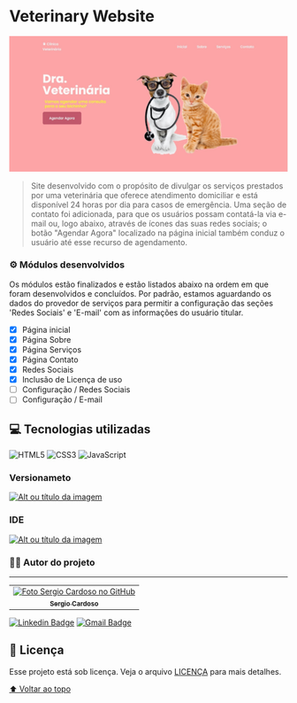 # Veterinary Website

<img src="./assets/img/main_screen.jpg" alt="página inicial">

> Site desenvolvido com o propósito de divulgar os serviços prestados por uma veterinária que oferece atendimento domiciliar e está disponível 24 horas por dia para casos de emergência. Uma seção de contato foi adicionada, para que os usuários possam contatá-la via e-mail ou, logo abaixo, através de ícones das suas redes sociais; o botão "Agendar Agora" localizado na página inicial também conduz o usuário até esse recurso de agendamento.


### ⚙️ Módulos desenvolvidos

Os módulos estão finalizados e estão listados abaixo na ordem em que foram desenvolvidos e concluídos. Por padrão, estamos aguardando os dados do provedor de serviços para permitir a configuração das seções 'Redes Sociais' e 'E-mail' com as informações do usuário titular.

- [x] Página inicial
- [x] Página Sobre
- [x] Página Serviços
- [x] Página Contato
- [x] Redes Sociais
- [x] Inclusão de Licença de uso
- [ ] Configuração / Redes Sociais
- [ ] Configuração / E-mail

## 💻 Tecnologias utilizadas
![HTML5](https://img.shields.io/badge/html5-%23E34F26.svg?logo=html5&logoColor=white)
![CSS3](https://img.shields.io/badge/css3-%231572B6.svg?logo=css3&logoColor=white)
![JavaScript](https://img.shields.io/badge/javascript-%23323330.svg?logo=javascript&logoColor=%23F7DF1E)

 ### Versionameto
 <a href="https://git-scm.com"> ![Alt ou título da imagem](https://img.shields.io/badge/-Git-/?logo=Git&logoColor=white&color=red)<a/> 
 ### IDE
 <a href="https://code.visualstudio.com"> ![Alt ou título da imagem](https://img.shields.io/badge/-VisualStudioCode-/?logo=VisualStudioCode&logoColor=white&color=informational)<a/>  

### 👨‍💻 Autor do projeto
---



<table>
  <tr>
    <td align ="center">
      <a href="#">
        <img src="https://avatars.githubusercontent.com/u/55567543?v=4" width="100px;" alt="Foto Sergio Cardoso no GitHub"/><br>
        <sub>
          <b>Sergio Cardoso</b>
        </sub>
      </a>
    </td>    
  </tr>
</table>



[![Linkedin Badge](https://img.shields.io/badge/-Sergio-blue?style=flat-square&logo=Linkedin&logoColor=white&link=https://www.linkedin.com/in/sergiocardoso-desenvolvedor/)](https://www.linkedin.com/in/sergiocardoso-desenvolvedor/) 
[![Gmail Badge](https://img.shields.io/badge/-sergiolucard@gmail.com-c14438?style=flat-square&logo=Gmail&logoColor=white&link=mailto:sergiolucard@gmail.com)](mailto:tgmarinho@gmail.com)


## 📝 Licença

Esse projeto está sob licença. Veja o arquivo [LICENÇA](LICENSE.md) para mais detalhes.


[⬆ Voltar ao topo](#veterinary-website)<br>
